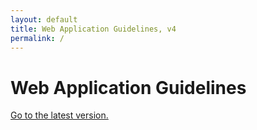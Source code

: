 ```yaml
---
layout: default
title: Web Application Guidelines, v4
permalink: /
---
```


# Web Application Guidelines

[Go to the latest version.](http://malmostad.github.io/wag/)
